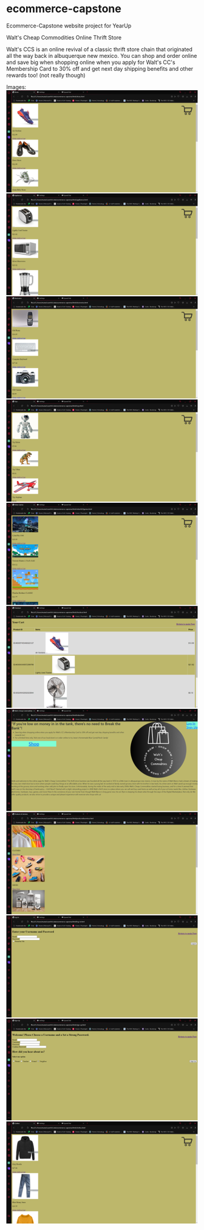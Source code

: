 # ecommerce-capstone
Ecommerce-Capstone website project for YearUp

Walt's Cheap Commodities Online Thrift Store

Walt's CCS is an online revival of a classic thrift store chain that originated all the way back in albuquerque new mexico. You can shop and order online and save big when shopping online when you apply for Walt's CC's Membership Card to 30% off and get next day shipping benefits and other rewards too! (not really though)

Images:
![Alt text](<Screenshot 2023-10-13 165058.png>) ![Alt text](<Screenshot 2023-10-13 165109.png>) ![Alt text](<Screenshot 2023-10-13 165120.png>) ![Alt text](<Screenshot 2023-10-13 165130.png>) ![Alt text](<Screenshot 2023-10-13 165147.png>) ![Alt text](<Screenshot 2023-10-13 165211.png>) ![Alt text](<Screenshot 2023-10-13 164905.png>) ![Alt text](<Screenshot 2023-10-13 164931.png>) ![Alt text](<Screenshot 2023-10-13 164941.png>) ![Alt text](<Screenshot 2023-10-13 164952.png>) ![Alt text](<Screenshot 2023-10-13 165049.png>)